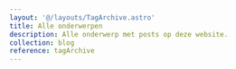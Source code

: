 ```yaml
---
layout: '@/layouts/TagArchive.astro'
title: Alle onderwerpen
description: Alle onderwerp met posts op deze website.
collection: blog
reference: tagArchive
---
```

